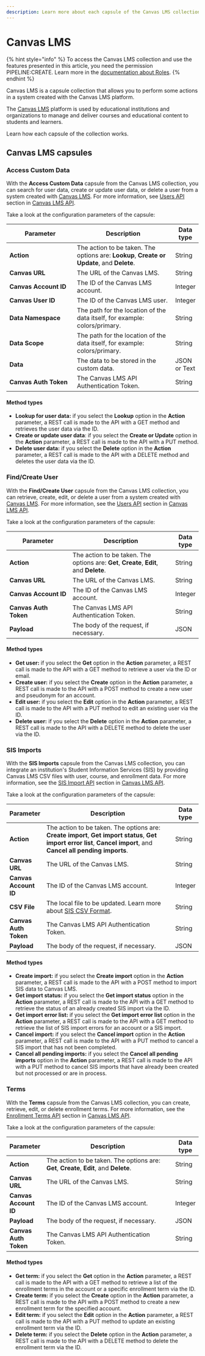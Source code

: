 ```yaml
---
description: Learn more about each capsule of the Canvas LMS collection.
---
```


# Canvas LMS

{% hint style="info" %}
To access the Canvas LMS collection and use the features presented in this article, you need the permission PIPELINE:CREATE. Learn more in the [documentation about Roles](https://docs.digibee.com/documentation/administration/new-access-control/access-control-roles).
{% endhint %}

Canvas LMS is a capsule collection that allows you to perform some actions in a system created with the Canvas LMS platform.&#x20;

The [Canvas LMS](https://www.instructure.com/) platform is used by educational institutions and organizations to manage and deliver courses and educational content to students and learners.

Learn how each capsule of the collection works.

## Canvas LMS capsules

### Access Custom Data

With the **Access Custom Data** capsule from the Canvas LMS collection, you can search for user data, create or update user data, or delete a user from a system created with [Canvas LMS](https://www.instructure.com/). For more information, see [Users API](https://canvas.instructure.com/doc/api/users.html#method.custom\_data.set\_data) section in [Canvas LMS API](https://canvas.instructure.com/doc/api/).

Take a look at the configuration parameters of the capsule:

<table><thead><tr><th width="232">Parameter</th><th width="373.6666666666667">Description</th><th>Data type</th></tr></thead><tbody><tr><td><strong>Action</strong></td><td>The action to be taken. The options are: <strong>Lookup</strong>, <strong>Create or Update</strong>, and <strong>Delete</strong>.</td><td>String</td></tr><tr><td><strong>Canvas URL</strong></td><td>The URL of the Canvas LMS.</td><td>String</td></tr><tr><td><strong>Canvas Account ID</strong></td><td>The ID of the Canvas LMS account.</td><td>Integer</td></tr><tr><td><strong>Canvas User ID</strong></td><td>The ID of the Canvas LMS user.</td><td>Integer</td></tr><tr><td><strong>Data Namespace</strong></td><td>The path for the location of the data itself, for example: colors/primary.</td><td>String</td></tr><tr><td><strong>Data Scope</strong></td><td>The path for the location of the data itself, for example: colors/primary.</td><td>String</td></tr><tr><td><strong>Data</strong></td><td>The data to be stored in the custom data.</td><td>JSON or Text</td></tr><tr><td><strong>Canvas Auth Token</strong></td><td>The Canvas LMS API Authentication Token.</td><td>String</td></tr></tbody></table>

#### Method types

* **Lookup for user data:** if you select the **Lookup** option in the **Action** parameter, a REST call is made to the API with a GET method and retrieves the user data via the ID.
* **Create or update user data**: if you select the **Create or Update** option in the **Action** parameter, a REST call is made to the API with a PUT method.&#x20;
* **Delete user data:** if you select the **Delete** option in the **Action** parameter, a REST call is made to the API with a DELETE method and deletes the user data via the ID.&#x20;

### Find/Create User

With the **Find/Create User** capsule from the Canvas LMS collection, you can retrieve, create, edit, or delete a user from a system created with [Canvas LMS](http://instructure.com/pt-br/canvas). For more information, see the [Users API](https://canvas.instructure.com/doc/api/users.html) section in [Canvas LMS API](https://canvas.instructure.com/doc/api/).&#x20;

Take a look at the configuration parameters of the capsule:

<table><thead><tr><th width="216.33333333333331">Parameter</th><th width="393">Description</th><th>Data type</th></tr></thead><tbody><tr><td><strong>Action</strong></td><td>The action to be taken. The options are: <strong>Get</strong>, <strong>Create</strong>, <strong>Edit</strong>, and <strong>Delete</strong>.</td><td>String</td></tr><tr><td><strong>Canvas URL</strong></td><td>The URL of the Canvas LMS.</td><td>String</td></tr><tr><td><strong>Canvas Account ID</strong></td><td>The ID of the Canvas LMS account.</td><td>Integer</td></tr><tr><td><strong>Canvas Auth Token</strong></td><td>The Canvas LMS API Authentication Token.</td><td>String</td></tr><tr><td><strong>Payload</strong></td><td>The body of the request, if necessary.</td><td>JSON</td></tr></tbody></table>

#### Method types

* **Get user:** if you select the **Get** option in the **Action** parameter, a REST call is made to the API with a GET method to retrieve a user via the ID or email.
* **Create user:** if you select the **Create** option in the **Action** parameter, a REST call is made to the API with a POST method to create a new user and pseudonym for an account.&#x20;
* **Edit user:** if you select the **Edit** option in the **Action** parameter, a REST call is made to the API with a PUT method to edit an existing user via the ID.&#x20;
* **Delete user:** if you select the **Delete** option in the **Action** parameter, a REST call is made to the API with a DELETE method to delete the user via the ID.&#x20;

### SIS Imports

With the **SIS Imports** capsule from the Canvas LMS collection, you can integrate an institution's Student Information Services (SIS) by providing Canvas LMS CSV files with user, course, and enrollment data. For more information, see the [SIS Import API](https://canvas.instructure.com/doc/api/sis\_imports.html) section in [Canvas LMS API](https://canvas.instructure.com/doc/api/).

Take a look at the configuration parameters of the capsule:

<table><thead><tr><th>Parameter</th><th width="406.3333333333333">Description</th><th>Data type</th></tr></thead><tbody><tr><td><strong>Action</strong></td><td>The action to be taken. The options are: <strong>Create import</strong>, <strong>Get import status</strong>, <strong>Get import error list</strong>, <strong>Cancel import</strong>, and <strong>Cancel all pending imports</strong>. </td><td>String</td></tr><tr><td><strong>Canvas URL</strong></td><td>The URL of the Canvas LMS.</td><td>String</td></tr><tr><td><strong>Canvas Account ID</strong></td><td>The ID of the Canvas LMS account.</td><td>Integer</td></tr><tr><td><strong>CSV File</strong></td><td>The local file to be updated. Learn more about <a href="https://canvas.instructure.com/doc/api/file.sis_csv.html">SIS CSV Format</a>.</td><td>String</td></tr><tr><td><strong>Canvas Auth Token</strong></td><td>The Canvas LMS API Authentication Token.</td><td>String</td></tr><tr><td><strong>Payload</strong></td><td>The body of the request, if necessary.</td><td>JSON</td></tr></tbody></table>

#### Method types

* **Create import:** if you select the **Create import** option in the **Action** parameter, a REST call is made to the API with a POST method to import SIS data to Canvas LMS.
* **Get import status:** if you select the **Get import status** option in the **Action** parameter, a REST call is made to the API with a GET method to retrieve the status of an already created SIS import via the ID.&#x20;
* **Get import error list:** if you select the **Get import error list** option in the **Action** parameter, a REST call is made to the API with a GET method to retrieve the list of SIS import errors for an account or a SIS import.&#x20;
* **Cancel import:** if you select the **Cancel import** option in the **Action** parameter, a REST call is made to the API with a PUT method to cancel a SIS import that has not been completed.&#x20;
* **Cancel all pending imports:** if you select the **Cancel all pending imports** option in the **Action** parameter, a REST call is made to the API with a PUT method to cancel SIS imports that have already been created but not processed or are in process.

### Terms

With the **Terms** capsule from the Canvas LMS collection, you can create, retrieve, edit, or delete enrollment terms. For more information, see the [Enrollment Terms API](https://canvas.instructure.com/doc/api/enrollment\_terms.html) section in [Canvas LMS API](https://canvas.instructure.com/doc/api/).&#x20;

Take a look at the configuration parameters of the capsule:

<table><thead><tr><th>Parameter</th><th width="421.3333333333333">Description</th><th>Data type</th></tr></thead><tbody><tr><td><strong>Action</strong></td><td>The action to be taken. The options are: <strong>Get</strong>, <strong>Create</strong>, <strong>Edit</strong>, and <strong>Delete</strong>.</td><td>String</td></tr><tr><td><strong>Canvas URL</strong></td><td>The URL of the Canvas LMS.</td><td>String</td></tr><tr><td><strong>Canvas Account ID</strong></td><td>The ID of the Canvas LMS account.</td><td>Integer</td></tr><tr><td><strong>Payload</strong></td><td>The body of the request, if necessary.</td><td>JSON</td></tr><tr><td><strong>Canvas Auth Token</strong></td><td>The Canvas LMS API Authentication Token.</td><td>String</td></tr></tbody></table>

#### Method types

* **Get term:** if you select the **Get** option in the **Action** parameter, a REST call is made to the API with a GET method to retrieve a list of the enrollment terms in the account or a specific enrollment term via the ID.
* **Create term:** if you select the **Create** option in the **Action** parameter, a REST call is made to the API with a POST method to create a new enrollment term for the specified account.&#x20;
* **Edit term:** if you select the **Edit** option in the **Action** parameter, a REST call is made to the API with a PUT method to update an existing enrollment term via the ID.
* **Delete term:** if you select the **Delete** option in the **Action** parameter, a REST call is made to the API with a DELETE method to delete the enrollment term via the ID.

